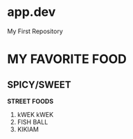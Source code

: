 # app.dev
My First Repository
# MY FAVORITE FOOD
## SPICY/SWEET

  **STREET FOODS**
  1. kWEK kWEK
  2. FISH BALL
  3. KIKIAM
